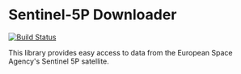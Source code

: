 Sentinel-5P Downloader
======================

[![Build Status](https://travis-ci.com/emissions-api/sentinel5dl.svg?branch=master)](https://travis-ci.com/emissions-api/sentinel5dl)

This library provides easy access to data from the European Space Agency's
Sentinel 5P satellite.
